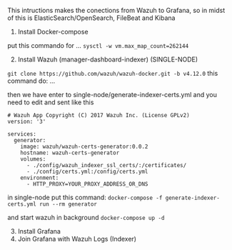 This intructions makes the conections from Wazuh to Grafana, so in midst of this is ElasticSearch/OpenSearch, FileBeat and Kibana

1. Install Docker-compose

put this commando for ... ``` sysctl -w vm.max_map_count=262144 ```

2. Install Wazuh (manager-dashboard-indexer) (SINGLE-NODE)

``` git clone https://github.com/wazuh/wazuh-docker.git -b v4.12.0 ```
this command do: ...

then we have
enter to single-node/generate-indexer-certs.yml
and you need to edit and sent like this
```
# Wazuh App Copyright (C) 2017 Wazuh Inc. (License GPLv2)
version: '3'

services:
  generator:
    image: wazuh/wazuh-certs-generator:0.0.2
    hostname: wazuh-certs-generator
    volumes:
      - ./config/wazuh_indexer_ssl_certs/:/certificates/
      - ./config/certs.yml:/config/certs.yml
    environment:
      - HTTP_PROXY=YOUR_PROXY_ADDRESS_OR_DNS
```
in single-node put this command:
``` docker-compose -f generate-indexer-certs.yml run --rm generator ```

and start wazuh in background ``` docker-compose up -d ```

3. Install Grafana
4. Join Grafana with Wazuh Logs (Indexer)

